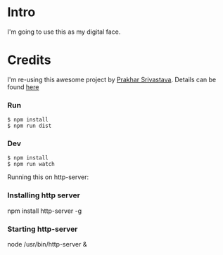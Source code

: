 
# Intro

I'm going to use this as my digital face. 


# Credits

I'm re-using this awesome project by [Prakhar Srivastava](https://github.com/prakhar1989). Details can be found [here](https://github.com/prakhar1989/react-term)


### Run
```
$ npm install
$ npm run dist
```

### Dev
```
$ npm install
$ npm run watch
```

Running this on http-server:

### Installing http server
npm install http-server -g

### Starting http-server
node /usr/bin/http-server &


